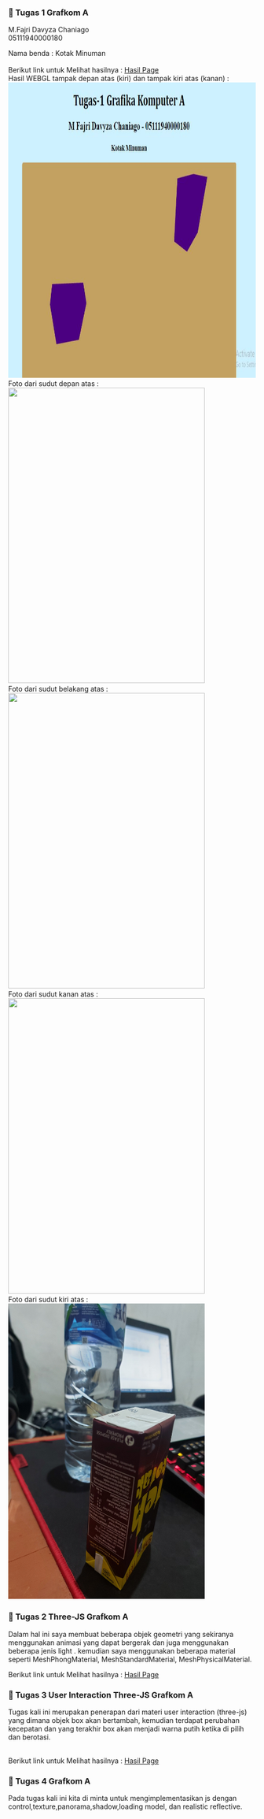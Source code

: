 ### :speech_balloon: Tugas 1 Grafkom A

M.Fajri Davyza Chaniago <br>
05111940000180
<br>

Nama benda : Kotak Minuman <br>
<br>
Berikut link untuk Melihat hasilnya : <a href="https://cg2021a.github.io/tugas-1-mfajridc/">Hasil Page</a>
<br>
Hasil WEBGL tampak depan atas (kiri) dan tampak kiri atas (kanan) : <br>
<img src="./fix.jpg" width="800" height ="600">
<br>
Foto dari sudut depan atas : <br>
<img src="./depan.jpg" width="400" height ="600">
<br>
Foto dari sudut belakang atas : <br>
<img src="./belakang.jpg" width="400" height ="600">
<br>
Foto dari sudut kanan atas : <br>
<img src="./kanan.jpg" width="400" height ="600">
<br>
Foto dari sudut kiri atas : <br>
<img src="./kiri.jpg" width="400" height ="600">

### :speech_balloon: Tugas 2 Three-JS Grafkom A 

Dalam hal ini saya membuat beberapa objek geometri yang sekiranya menggunakan animasi yang dapat bergerak 
dan juga menggunakan beberapa jenis light . kemudian saya menggunakan beberapa material seperti MeshPhongMaterial, MeshStandardMaterial, MeshPhysicalMaterial.
<br>
<frame src="https://cg2021a.github.io/tugas-1-mfajridc/tugasjs/" width="800px" height="600px"></frame>
Berikut link untuk Melihat hasilnya : <a href="https://cg2021a.github.io/tugas-1-mfajridc/tugasjs/">Hasil Page</a>


### :speech_balloon: Tugas 3 User Interaction Three-JS Grafkom A 

Tugas kali ini merupakan penerapan dari materi user interaction (three-js) yang dimana objek box akan bertambah, kemudian terdapat perubahan kecepatan dan yang terakhir box akan menjadi warna putih ketika di pilih dan berotasi.

<br>
<frame src="https://cg2021a.github.io/tugas-1-mfajridc/User%20Interaction%20-%20Three%20js/" width="800px" height="600px"></frame>
Berikut link untuk Melihat hasilnya : <a href="https://cg2021a.github.io/tugas-1-mfajridc/User%20Interaction%20-%20Three%20js/">Hasil Page</a>

### :speech_balloon: Tugas 4 Grafkom A 
Pada tugas kali ini kita di minta untuk mengimplementasikan js dengan control,texture,panorama,shadow,loading model, dan realistic reflective. 

